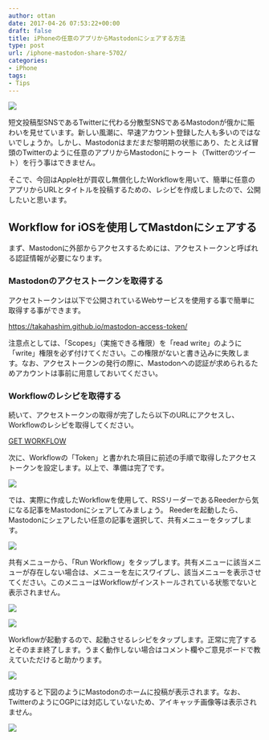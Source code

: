 ```yaml
---
author: ottan
date: 2017-04-26 07:53:22+00:00
draft: false
title: iPhoneの任意のアプリからMastodonにシェアする方法
type: post
url: /iphone-mastodon-share-5702/
categories:
- iPhone
tags:
- Tips
---
```


![](/images/2017/04/170426-59004f17ee1e9.jpg)






短文投稿型SNSであるTwitterに代わる分散型SNSであるMastodonが俄かに賑わいを見せています。新しい風潮に、早速アカウント登録した人も多いのではないでしょうか。しかし、Mastodonはまだまだ黎明期の状態にあり、たとえば冒頭のTwitterのように任意のアプリからMastodonにトゥート（Twitterのツイート）を行う事はできません。





そこで、今回はApple社が買収し無償化したWorkflowを用いて、簡単に任意のアプリからURLとタイトルを投稿するための、レシピを作成しましたので、公開したいと思います。





## Workflow for iOSを使用してMastdonにシェアする





まず、Mastodonに外部からアクセスするためには、アクセストークンと呼ばれる認証情報が必要になります。





### Mastodonのアクセストークンを取得する





アクセストークンは以下で公開されているWebサービスを使用する事で簡単に取得する事ができます。



https://takahashim.github.io/mastodon-access-token/



注意点としては、「Scopes」（実施できる権限）を「read write」のように「write」権限を必ず付けてください。この権限がないと書き込みに失敗します。なお、アクセストークンの発行の際に、Mastodonへの認証が求められるためアカウントは事前に用意しておいてください。





### Workflowのレシピを取得する





続いて、アクセストークンの取得が完了したら以下のURLにアクセスし、Workflowのレシピを取得してください。



[GET WORKFLOW](https://workflow.is/workflows/508757092fd44397a95232f097bfe40b
)



次に、Workflowの「Token」と書かれた項目に前述の手順で取得したアクセストークンを設定します。以上で、準備は完了です。





![](/images/2017/04/170426-59004f95a7769.png)






では、実際に作成したWorkflowを使用して、RSSリーダーであるReederから気になる記事をMastodonにシェアしてみましょう。
Reederを起動したら、Mastodonにシェアしたい任意の記事を選択して、共有メニューをタップします。





![](/images/2017/04/170426-59004fa6d6644.png)






共有メニューから、「Run Workflow」をタップします。共有メニューに該当メニューが存在しない場合は、メニューを左にスワイプし、該当メニューを表示させてください。このメニューはWorkflowがインストールされている状態でないと表示されません。





![](/images/2017/04/170426-59004fbfd501b.png)






![](/images/2017/04/170426-59004fc6e17a7.png)






Workflowが起動するので、起動させるレシピをタップします。正常に完了するとそのまま終了します。うまく動作しない場合はコメント欄やご意見ボードで教えていただけると助かります。





![](/images/2017/04/170426-59004fdf27848.png)






成功すると下図のようにMastodonのホームに投稿が表示されます。なお、TwitterのようにOGPには対応していないため、アイキャッチ画像等は表示されません。





![](/images/2017/04/170426-59005000c8c1d.png)

